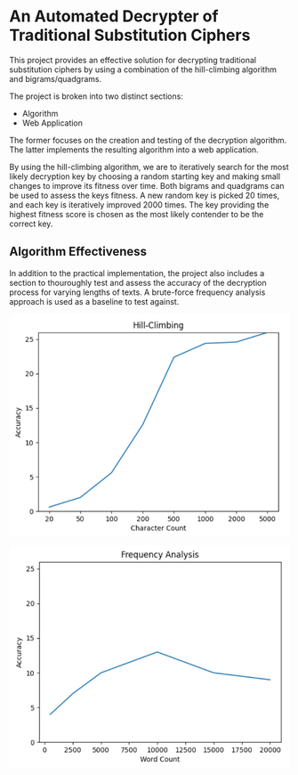 
# An Automated Decrypter of Traditional Substitution Ciphers

This project provides an effective solution for decrypting traditional substitution ciphers by using a combination of the hill-climbing algorithm and bigrams/quadgrams. 

The project is broken into two distinct sections:
- Algorithm 
- Web Application

The former focuses on the creation and testing of the decryption algorithm. The latter implements the resulting algorithm into a web application.  

By using the hill-climbing algorithm, we are to iteratively search for the most likely decryption key by choosing a random starting key and making small changes to improve its fitness over time. Both bigrams and quadgrams can be used to assess the keys fitness. A new random key is picked 20 times, and each key is iteratively improved 2000 times. The key providing the highest fitness score is chosen as the most likely contender to be the correct key. 

## Algorithm Effectiveness
In addition to the practical implementation, the project also includes a section to thouroughly test and assess the accuracy of the decryption process for varying lengths of texts. A brute-force frequency analysis approach is used as a baseline to test against. 

![Hill-climbing algorithm accuracy](https://github.com/DecentWaterBottle/primitive-cipher-decrypter/blob/master/images/hill-climbing-quadgram-accuracy.png)

![Frequency-analysis algorithm accuracy](https://github.com/DecentWaterBottle/primitive-cipher-decrypter/blob/master/images/frequency-analysis-quadgram-accuracy.png)
